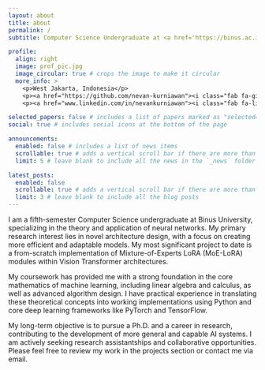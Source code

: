 ```yaml
---
layout: about
title: about
permalink: /
subtitle: Computer Science Undergraduate at <a href='https://binus.ac.id/'>Binus University</a>, specializing in Neural Networks.

profile:
  align: right
  image: prof_pic.jpg
  image_circular: true # crops the image to make it circular
  more_info: >
    <p>West Jakarta, Indonesia</p>
    <p><a href="https://github.com/nevan-kurniawan"><i class="fab fa-github"></i> GitHub Profile</a></p>
    <p><a href="www.linkedin.com/in/nevankurniawan"><i class="fab fa-linkedin"></i> LinkedIn Profile</a></p>

selected_papers: false # includes a list of papers marked as "selected={true}"
social: true # includes social icons at the bottom of the page

announcements:
  enabled: false # includes a list of news items
  scrollable: true # adds a vertical scroll bar if there are more than 3 news items
  limit: 5 # leave blank to include all the news in the `_news` folder

latest_posts:
  enabled: false
  scrollable: true # adds a vertical scroll bar if there are more than 3 new posts items
  limit: 3 # leave blank to include all the blog posts
---
```


I am a fifth-semester Computer Science undergraduate at Binus University, specializing in the theory and application of neural networks. My primary research interest lies in novel architecture design, with a focus on creating more efficient and adaptable models. My most significant project to date is a from-scratch implementation of Mixture-of-Experts LoRA (MoE-LoRA) modules within Vision Transformer architectures.

My coursework has provided me with a strong foundation in the core mathematics of machine learning, including linear algebra and calculus, as well as advanced algorithm design. I have practical experience in translating these theoretical concepts into working implementations using Python and core deep learning frameworks like PyTorch and TensorFlow.

My long-term objective is to pursue a Ph.D. and a career in research, contributing to the development of more general and capable AI systems. I am actively seeking research assistantships and collaborative opportunities. Please feel free to review my work in the projects section or contact me via email.